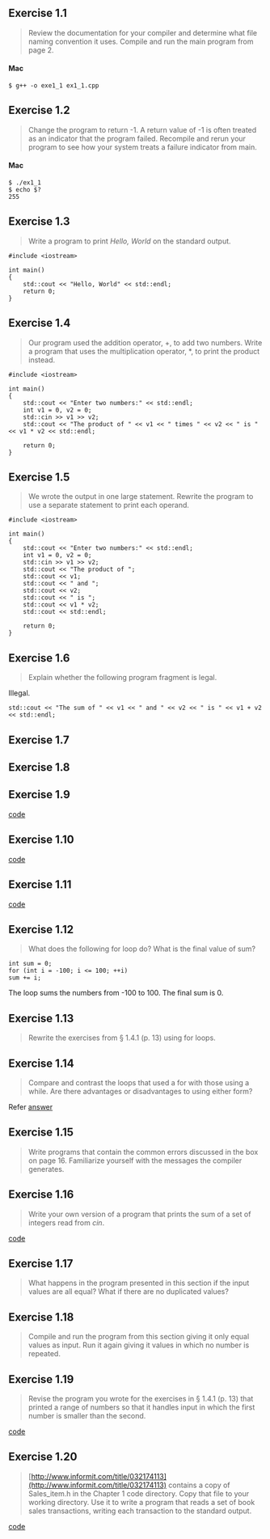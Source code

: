## Exercise 1.1

> Review the documentation for your compiler and determine what file naming convention it uses. Compile and run the main program from page 2.

#### Mac

	$ g++ -o exe1_1 ex1_1.cpp

## Exercise 1.2

> Change the program to return -1. A return value of -1 is often treated as an indicator that the program failed. Recompile and rerun your program to see how your system treats a failure indicator from main.

#### Mac

	$ ./ex1_1
	$ echo $?
	255

## Exercise 1.3

> Write a program to print _Hello, World_ on the standard output.

	#include <iostream>

	int main() 
	{
		std::cout << "Hello, World" << std::endl;
		return 0;
	}

## Exercise 1.4

> Our program used the addition operator, +, to add two numbers. Write a program that uses the multiplication operator, *, to print the product instead.

	#include <iostream>

	int main() 
	{
		std::cout << "Enter two numbers:" << std::endl;
		int v1 = 0, v2 = 0;
		std::cin >> v1 >> v2;
		std::cout << "The product of " << v1 << " times " << v2 << " is " << v1 * v2 << std::endl;
    
    	return 0;
	}

## Exercise 1.5

> We wrote the output in one large statement. Rewrite the program to use a separate statement to print each operand.

	#include <iostream>

	int main() 
	{
	    std::cout << "Enter two numbers:" << std::endl;
	    int v1 = 0, v2 = 0;
	    std::cin >> v1 >> v2;
	    std::cout << "The product of ";
	    std::cout << v1;
	    std::cout << " and "; 
	    std::cout << v2;
	    std::cout << " is ";
	    std::cout << v1 * v2; 
	    std::cout << std::endl;

	    return 0;
	}				
	
## Exercise 1.6

> Explain whether the following program fragment is legal.

Illegal.

	std::cout << "The sum of " << v1 << " and " << v2 << " is " << v1 + v2 << std::endl;
	
## Exercise 1.7

## Exercise 1.8

## Exercise 1.9

[code](ex1_9.cpp)

## Exercise 1.10

[code](ex1_10.cpp)

## Exercise 1.11

[code](ex1_11.cpp)

## Exercise 1.12

> What does the following for loop do? What is the final value of sum?
	
	int sum = 0;
	for (int i = -100; i <= 100; ++i)
	sum += i;

The loop sums the numbers from -100 to 100. The final sum is 0.

## Exercise 1.13

> Rewrite the exercises from § 1.4.1 (p. 13) using for loops.

## Exercise 1.14

> Compare and contrast the loops that used a for with those using a while. Are there advantages or disadvantages to using either form?

Refer [answer](http://stackoverflow.com/questions/2950931/for-vs-while-in-c-programming)


## Exercise 1.15

> Write programs that contain the common errors discussed in the box on page 16. Familiarize yourself with the messages the compiler generates.

## Exercise 1.16

> Write your own version of a program that prints the sum of a set of integers read from _cin_.

[code](ex1_16.cpp)


## Exercise 1.17

> What happens in the program presented in this section if the input values are all equal? What if there are no duplicated values?

## Exercise 1.18

> Compile and run the program from this section giving it only equal values as input. Run it again giving it values in which no number is repeated.

## Exercise 1.19

> Revise the program you wrote for the exercises in § 1.4.1 (p. 13) that printed a range of numbers so that it handles input in which the first number is smaller than the second.

[code](ex1_11.cpp)

## Exercise 1.20

> [http://www.informit.com/title/032174113](http://www.informit.com/title/032174113) contains a copy of Sales_item.h in the Chapter 1 code directory. Copy that file to your working directory. Use it to write a program that reads a set of book sales transactions, writing each transaction to the standard output.

[code](ex1_20.cpp)

